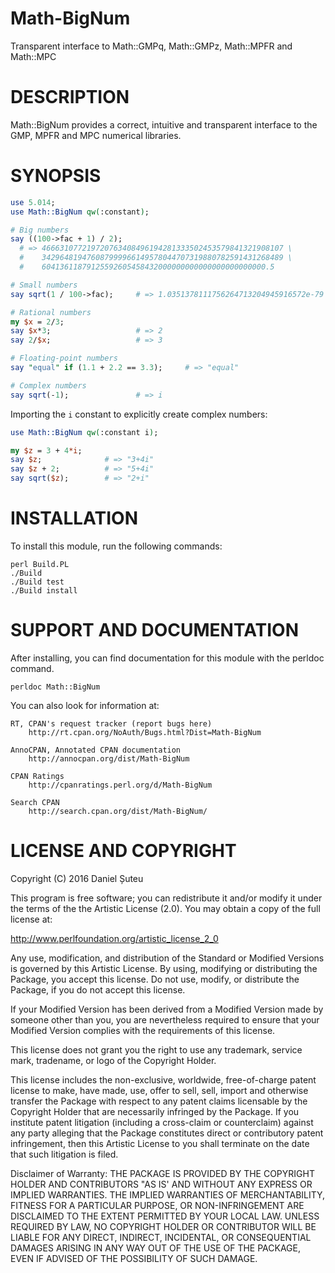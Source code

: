 # Math-BigNum

Transparent interface to Math::GMPq, Math::GMPz, Math::MPFR and Math::MPC

# DESCRIPTION

Math::BigNum provides a correct, intuitive and transparent interface to the GMP, MPFR and MPC numerical libraries.

# SYNOPSIS

```perl
use 5.014;
use Math::BigNum qw(:constant);

# Big numbers
say ((100->fac + 1) / 2);
  # => 466631077219720763408496194281333502453579841321908107 \
  #    342964819476087999966149578044707319880782591431268489 \
  #    60413611879125592605458432000000000000000000000000.5

# Small numbers
say sqrt(1 / 100->fac);     # => 1.0351378111756264713204945916572e-79

# Rational numbers
my $x = 2/3;
say $x*3;                   # => 2
say 2/$x;                   # => 3

# Floating-point numbers
say "equal" if (1.1 + 2.2 == 3.3);     # => "equal"

# Complex numbers
say sqrt(-1);               # => i
```

Importing the `i` constant to explicitly create complex numbers:

```perl
use Math::BigNum qw(:constant i);

my $z = 3 + 4*i;
say $z;              # => "3+4i"
say $z + 2;          # => "5+4i"
say sqrt($z);        # => "2+i"
```

# INSTALLATION

To install this module, run the following commands:

    perl Build.PL
    ./Build
    ./Build test
    ./Build install

# SUPPORT AND DOCUMENTATION

After installing, you can find documentation for this module with the
perldoc command.

    perldoc Math::BigNum

You can also look for information at:

    RT, CPAN's request tracker (report bugs here)
        http://rt.cpan.org/NoAuth/Bugs.html?Dist=Math-BigNum

    AnnoCPAN, Annotated CPAN documentation
        http://annocpan.org/dist/Math-BigNum

    CPAN Ratings
        http://cpanratings.perl.org/d/Math-BigNum

    Search CPAN
        http://search.cpan.org/dist/Math-BigNum/


# LICENSE AND COPYRIGHT

Copyright (C) 2016 Daniel Șuteu

This program is free software; you can redistribute it and/or modify it
under the terms of the the Artistic License (2.0). You may obtain a
copy of the full license at:

http://www.perlfoundation.org/artistic_license_2_0

Any use, modification, and distribution of the Standard or Modified
Versions is governed by this Artistic License. By using, modifying or
distributing the Package, you accept this license. Do not use, modify,
or distribute the Package, if you do not accept this license.

If your Modified Version has been derived from a Modified Version made
by someone other than you, you are nevertheless required to ensure that
your Modified Version complies with the requirements of this license.

This license does not grant you the right to use any trademark, service
mark, tradename, or logo of the Copyright Holder.

This license includes the non-exclusive, worldwide, free-of-charge
patent license to make, have made, use, offer to sell, sell, import and
otherwise transfer the Package with respect to any patent claims
licensable by the Copyright Holder that are necessarily infringed by the
Package. If you institute patent litigation (including a cross-claim or
counterclaim) against any party alleging that the Package constitutes
direct or contributory patent infringement, then this Artistic License
to you shall terminate on the date that such litigation is filed.

Disclaimer of Warranty: THE PACKAGE IS PROVIDED BY THE COPYRIGHT HOLDER
AND CONTRIBUTORS "AS IS' AND WITHOUT ANY EXPRESS OR IMPLIED WARRANTIES.
THE IMPLIED WARRANTIES OF MERCHANTABILITY, FITNESS FOR A PARTICULAR
PURPOSE, OR NON-INFRINGEMENT ARE DISCLAIMED TO THE EXTENT PERMITTED BY
YOUR LOCAL LAW. UNLESS REQUIRED BY LAW, NO COPYRIGHT HOLDER OR
CONTRIBUTOR WILL BE LIABLE FOR ANY DIRECT, INDIRECT, INCIDENTAL, OR
CONSEQUENTIAL DAMAGES ARISING IN ANY WAY OUT OF THE USE OF THE PACKAGE,
EVEN IF ADVISED OF THE POSSIBILITY OF SUCH DAMAGE.
